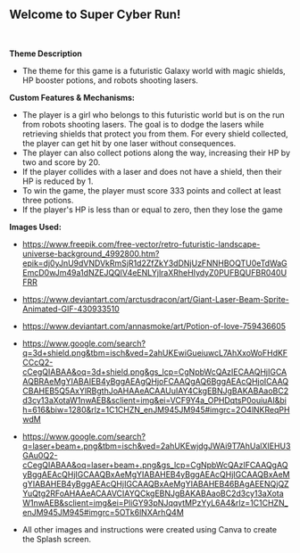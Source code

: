 ## Welcome to Super Cyber Run!

<br >

<strong>Theme Description</strong>


* The theme for this game is a futuristic Galaxy world with magic shields, HP booster potions, and robots shooting lasers.

<strong>Custom  Features & Mechanisms:</strong>


* The player is a girl who belongs to this futuristic world but is on the run from robots shooting lasers. The goal
is to dodge the lasers while retrieving shields that protect you from them. For every shield collected, the player can get hit by one laser without consequences.
* The player can also collect potions along the way, increasing their HP by two and score by 20.
* If the player collides with a laser and does not have a shield, then their HP is reduced by 1.
* To win the game, the player must score 333 points and collect at least three potions.
* If the player's HP is less than or equal to zero, then they lose the game 

<strong>Images Used:</strong>

* https://www.freepik.com/free-vector/retro-futuristic-landscape-universe-background_4992800.htm?epik=dj0yJnU9dVNDVkRmSjR1d2ZfZkY3dDNjUzFNNHBOQTU0eTdWaGEmcD0wJm49a1dNZEJQQlV4eENLYjlraXRheHIydyZ0PUFBQUFBR040UFRR

* https://www.deviantart.com/arctusdracon/art/Giant-Laser-Beam-Sprite-Animated-GIF-430933510

* https://www.deviantart.com/annasmoke/art/Potion-of-love-759436605

* https://www.google.com/search?q=3d+shield.png&tbm=isch&ved=2ahUKEwiGueiuwcL7AhXxoWoFHdKFCCcQ2-cCegQIABAA&oq=3d+shield.png&gs_lcp=CgNpbWcQAzIECAAQHjIGCAAQBRAeMgYIABAIEB4yBggAEAgQHjoFCAAQgAQ6BggAEAcQHjoICAAQCBAHEB5Q5AxYlRBgthJoAHAAeACAAUuIAY4CkgEBNJgBAKABAaoBC2d3cy13aXotaW1nwAEB&sclient=img&ei=VCF9Y4a_OPHDqtsP0ouiuAI&bih=616&biw=1280&rlz=1C1CHZN_enJM945JM945#imgrc=2O4lNKReqPHwdM

* https://www.google.com/search?q=laser+beam+.png&tbm=isch&ved=2ahUKEwjdgJWAi9T7AhUalXIEHU3GAu0Q2-cCegQIABAA&oq=laser+beam+.png&gs_lcp=CgNpbWcQAzIFCAAQgAQyBggAEAcQHjIGCAAQBxAeMgYIABAHEB4yBggAEAcQHjIGCAAQBxAeMgYIABAHEB4yBggAEAcQHjIGCAAQBxAeMgYIABAHEB46BAgAEENQjQZYuQtg2RFoAHAAeACAAVCIAYQCkgEBNJgBAKABAaoBC2d3cy13aXotaW1nwAEB&sclient=img&ei=PliGY93pNJqqytMPzYyL6A4&rlz=1C1CHZN_enJM945JM945#imgrc=5OTk6lNXArhQ4M

* All other images and instructions were created using Canva to create the Splash screen.
